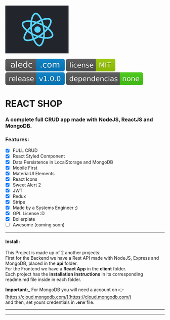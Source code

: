 ![](https://github.com/aledc7/react_marketlist/blob/master/src/images/react2.gif)


  



[![aledc.tk](https://github.com/aledc7/Scrum-Certification/blob/master/recursos/aledc.com.svg)](https://aledc.tk)
[![License](https://github.com/aledc7/Scrum-Certification/blob/master/recursos/mit-license.svg)](https://aledc.tk)
[![GitHub release](https://github.com/aledc7/Scrum-Certification/blob/master/recursos/release.svg)](https://aledc.tk)
[![Dependencies](https://github.com/aledc7/Scrum-Certification/blob/master/recursos/dependencias-none.svg)](https://aledc.tk)

# REACT SHOP

### A complete full CRUD app made with NodeJS, ReactJS and MongoDB.


### Features:


- [x] FULL CRUD
- [x] React Styled Component
- [x] Data Persistence in LocalStorage and MongoDB
- [x] Mobile First
- [x] MaterialUI Elements
- [x] React Icons
- [x] Sweet Alert 2
- [x] JWT
- [x] Redux
- [x] Stripe
- [x] Made by a Systems Engineer ;)
- [X] GPL License :D
- [X] Boilerplate 
- [ ] Awesome (coming soon)
 
_________________________________________________________________________________
#### Install:  
This Project is made up of 2 another projects:  
First for the Backend we have a Rest API made with NodeJS, Express and MongoDB, placed in the __api__ folder.      
For the Frontend we have a __React App__ in the __client__ folder.   
Each project has the __installation instructions__ in its corresponding readme.md file inside  in each folder.    

__Important:___ For MongoDB you will need a account  on :point_right: [https://cloud.mongodb.com/](https://cloud.mongodb.com/)  
and then, set yours credentials in __.env__ file.   
_________________________________________________________________________________

_________________________________________________________________________________
